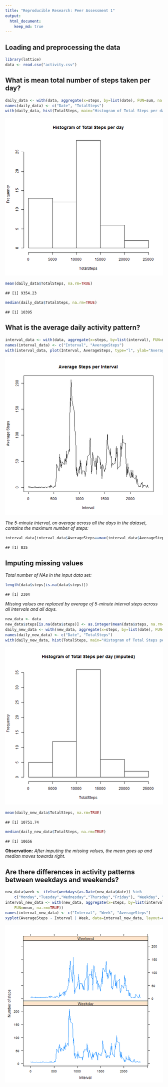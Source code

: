 ```yaml
---
title: "Reproducible Research: Peer Assessment 1"
output: 
  html_document:
    keep_md: true
---
```



## Loading and preprocessing the data

```r
library(lattice)
data <- read.csv("activity.csv")
```

## What is mean total number of steps taken per day?

```r
daily_data <- with(data, aggregate(x=steps, by=list(date), FUN=sum, na.rm=TRUE))
names(daily_data) <- c("Date", "TotalSteps")
with(daily_data, hist(TotalSteps, main="Histogram of Total Steps per day"))
```

![plot of chunk unnamed-chunk-2](figure/unnamed-chunk-2-1.png) 

```r
mean(daily_data$TotalSteps, na.rm=TRUE)
```

```
## [1] 9354.23
```

```r
median(daily_data$TotalSteps, na.rm=TRUE)
```

```
## [1] 10395
```


## What is the average daily activity pattern?

```r
interval_data <- with(data, aggregate(x=steps, by=list(interval), FUN=mean, na.rm=TRUE))
names(interval_data) <- c("Interval", "AverageSteps")
with(interval_data, plot(Interval, AverageSteps, type="l", ylab="Average Steps", main="Average Steps per Interval"))
```

![plot of chunk unnamed-chunk-3](figure/unnamed-chunk-3-1.png) 

*The 5-minute interval, on average across all the days in the dataset, contains the maximum number of steps:*

```r
interval_data[interval_data$AverageSteps==max(interval_data$AverageSteps), "Interval"]
```

```
## [1] 835
```


## Imputing missing values
*Total number of NAs in the input data set:*

```r
length(data$steps[is.na(data$steps)])
```

```
## [1] 2304
```

*Missing values are replaced by average of 5-minute interval steps across all intervals and all days.*

```r
new_data <- data
new_data$steps[is.na(data$steps)] <- as.integer(mean(data$steps, na.rm=TRUE))
daily_new_data <- with(new_data, aggregate(x=steps, by=list(date), FUN=sum, na.rm=TRUE))
names(daily_new_data) <- c("Date", "TotalSteps")
with(daily_new_data, hist(TotalSteps, main="Histogram of Total Steps per day (imputed)"))
```

![plot of chunk unnamed-chunk-6](figure/unnamed-chunk-6-1.png) 

```r
mean(daily_new_data$TotalSteps, na.rm=TRUE)
```

```
## [1] 10751.74
```

```r
median(daily_new_data$TotalSteps, na.rm=TRUE)
```

```
## [1] 10656
```
**Observation:** *After imputing the missing values, the mean goes up and median moves towards right.*

## Are there differences in activity patterns between weekdays and weekends?

```r
new_data$week <- ifelse(weekdays(as.Date(new_data$date)) %in% 
    c("Monday","Tuesday","Wednesday","Thursday","Friday"), "Weekday", "Weekend")
interval_new_data <- with(new_data, aggregate(x=steps, by=list(interval, week),
    FUN=mean, na.rm=TRUE))
names(interval_new_data) <- c("Interval", "Week", "AverageSteps")
xyplot(AverageSteps ~ Interval | Week, data=interval_new_data, layout=c(1,2), ylab="Number of steps", type="l")
```

![plot of chunk unnamed-chunk-7](figure/unnamed-chunk-7-1.png) 
